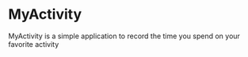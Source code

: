 # MyActivity

MyActivity is a simple application to record the time you spend on your favorite activity
